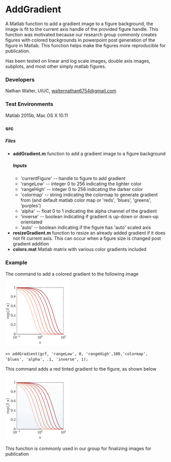 # AddGradient
A Matlab function to add a gradient image to a figure background, the image is fit to the current axis handle of the provided figure handle. This function was motivated because our research group commonly creates figures with colored backgrounds in powerpoint post generation of the figure in Matlab.  This function helps make the figures more reproducible for publication.

Has been tested on linear and log scale images, double axis images, subplots, and most other simply matlab figures.

### Developers
Nathan Walter, UIUC, walternathan6754@gmail.com

### Test Environments
Matlab 2015b, Mac OS X 10.11

### src
##### Files
* **addGradient.m**
    function to add a gradient image to a figure background
    ##### Inputs
    * 'currentFigure' -- handle to figure to add gradient
    * 'rangeLow'      -- integer 0 to 256 indicating the lighter color
    * 'rangeHigh'     -- integer 0 to 256 indicating the darker color
    * 'colormap'      -- string indicating the colormap to generate gradient from (and default matlab color map or 'reds', 'blues', 'greens', 'purples')
    * 'alpha'         -- float 0 to 1 indicating the alpha channel of the gradient
    * 'inverse'       -- boolean indicating if gradient is up-down or down-up orientated
    * 'auto'          -- boolean indicating if the figure has 'auto' scaled axis
* **resizeGradient.m**
    function to resize an already added gradient if it does not fit current axis. This can occur when a figure size is changed post gradient addition
* **colors.mat**
    Matlab matrix with various color gradients included

### Example
The command to add a colored gradient to the following image

<img src="./images/no_gradient.png" width="200">

`>> addGradient(gcf, 'rangeLow', 0, 'rangeHigh',100,'colormap', 'blues', 'alpha', .1, 'inverse', 1);`

This command adds a red tinted gradient to the figure, as shown below

<img src="./images/with_gradient.png" width="200">

This function is commonly used in our group for finalizing images for publication
